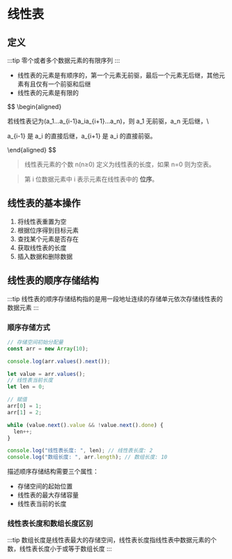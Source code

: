 # 线性表

## 定义

:::tip
零个或者多个数据元素的有限序列
:::

- 线性表的元素是有顺序的，第一个元素无前驱，最后一个元素无后继，其他元素有且仅有一个前驱和后继
- 线性表的元素是有限的

$$
\begin{aligned}

若线性表记为(a_1...a_{i-1}a_ia_{i+1}...a_n)，则 a_1 无前驱，a_n 无后继，\\

a_{i-1} 是 a_i 的直接后继，a_{i+1} 是 a_i 的直接前驱。

\end{aligned}
$$

> 线性表元素的个数 n(n≥0) 定义为线性表的长度，如果 n=0 则为空表。

> 第 i 位数据元素中 i 表示元素在线性表中的 **位序**。

## 线性表的基本操作

1. 将线性表重置为空
2. 根据位序得到目标元素
3. 查找某个元素是否存在
4. 获取线性表的长度
5. 插入数据和删除数据

## 线性表的顺序存储结构

:::tip
线性表的顺序存储结构指的是用一段地址连续的存储单元依次存储线性表的数据元素
:::

### 顺序存储方式

```javascript
// 存储空间初始分配量
const arr = new Array(10);

console.log(arr.values().next());

let value = arr.values();
// 线性表当前长度
let len = 0;

// 赋值
arr[0] = 1;
arr[1] = 2;

while (value.next().value && !value.next().done) {
  len++;
}

console.log("线性表长度: ", len); // 线性表长度: 2
console.log("数组长度: ", arr.length); // 数组长度: 10
```

描述顺序存储结构需要三个属性：

- 存储空间的起始位置
- 线性表的最大存储容量
- 线性表当前的长度

### 线性表长度和数组长度区别

:::tip
数组长度是线性表最大的存储空间，线性表长度指线性表中数据元素的个数，线性表长度小于或等于数组长度
:::
